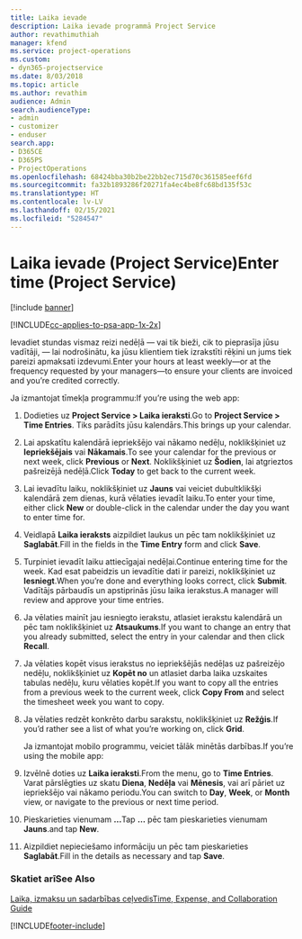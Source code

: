 ```yaml
---
title: Laika ievade
description: Laika ievade programmā Project Service
author: revathimuthiah
manager: kfend
ms.service: project-operations
ms.custom:
- dyn365-projectservice
ms.date: 8/03/2018
ms.topic: article
ms.author: revathim
audience: Admin
search.audienceType:
- admin
- customizer
- enduser
search.app:
- D365CE
- D365PS
- ProjectOperations
ms.openlocfilehash: 68424bba30b2be22bb2ec715d70c361585eef6fd
ms.sourcegitcommit: fa32b1893286f20271fa4ec4be8fc68bd135f53c
ms.translationtype: HT
ms.contentlocale: lv-LV
ms.lasthandoff: 02/15/2021
ms.locfileid: "5284547"
---
```

# <a name="enter-time-project-service"></a><span data-ttu-id="bad6e-103">Laika ievade (Project Service)</span><span class="sxs-lookup"><span data-stu-id="bad6e-103">Enter time (Project Service)</span></span>

[!include [banner](../includes/psa-now-project-operations.md)]

[!INCLUDE[cc-applies-to-psa-app-1x-2x](../includes/cc-applies-to-psa-app-1x-2x.md)]

<span data-ttu-id="bad6e-104">Ievadiet stundas vismaz reizi nedēļā — vai tik bieži, cik to pieprasīja jūsu vadītāji, — lai nodrošinātu, ka jūsu klientiem tiek izrakstīti rēķini un jums tiek pareizi apmaksati izdevumi.</span><span class="sxs-lookup"><span data-stu-id="bad6e-104">Enter your hours at least weekly—or at the frequency requested by your managers—to ensure your clients are invoiced and you’re credited correctly.</span></span>  
  
 <span data-ttu-id="bad6e-105">Ja izmantojat tīmekļa programmu:</span><span class="sxs-lookup"><span data-stu-id="bad6e-105">If you’re using the web app:</span></span>  
  
1. <span data-ttu-id="bad6e-106">Dodieties uz **Project Service > Laika ieraksti**.</span><span class="sxs-lookup"><span data-stu-id="bad6e-106">Go to **Project Service > Time Entries**.</span></span> <span data-ttu-id="bad6e-107">Tiks parādīts jūsu kalendārs.</span><span class="sxs-lookup"><span data-stu-id="bad6e-107">This brings up your calendar.</span></span>  
  
2. <span data-ttu-id="bad6e-108">Lai apskatītu kalendārā iepriekšējo vai nākamo nedēļu, noklikšķiniet uz **Iepriekšējais** vai **Nākamais**.</span><span class="sxs-lookup"><span data-stu-id="bad6e-108">To see your calendar for the previous or next week, click **Previous** or **Next**.</span></span> <span data-ttu-id="bad6e-109">Noklikšķiniet uz **Šodien**, lai atgrieztos pašreizējā nedēļā.</span><span class="sxs-lookup"><span data-stu-id="bad6e-109">Click **Today** to get back to the current week.</span></span>  
  
3. <span data-ttu-id="bad6e-110">Lai ievadītu laiku, noklikšķiniet uz **Jauns** vai veiciet dubultklikšķi kalendārā zem dienas, kurā vēlaties ievadīt laiku.</span><span class="sxs-lookup"><span data-stu-id="bad6e-110">To enter your time, either click **New** or double-click in the calendar under the day you want to enter time for.</span></span>  
  
4. <span data-ttu-id="bad6e-111">Veidlapā **Laika ieraksts** aizpildiet laukus un pēc tam noklikšķiniet uz **Saglabāt**.</span><span class="sxs-lookup"><span data-stu-id="bad6e-111">Fill in the fields in the **Time Entry** form and click **Save**.</span></span>  
  
5. <span data-ttu-id="bad6e-112">Turpiniet ievadīt laiku attiecīgajai nedēļai.</span><span class="sxs-lookup"><span data-stu-id="bad6e-112">Continue entering time for the week.</span></span> <span data-ttu-id="bad6e-113">Kad esat pabeidzis un ievadītie dati ir pareizi, noklikšķiniet uz **Iesniegt**.</span><span class="sxs-lookup"><span data-stu-id="bad6e-113">When you’re done and everything looks correct, click **Submit**.</span></span> <span data-ttu-id="bad6e-114">Vadītājs pārbaudīs un apstiprinās jūsu laika ierakstus.</span><span class="sxs-lookup"><span data-stu-id="bad6e-114">A manager will review and approve your time entries.</span></span>  
  
6. <span data-ttu-id="bad6e-115">Ja vēlaties mainīt jau iesniegto ierakstu, atlasiet ierakstu kalendārā un pēc tam noklikšķiniet uz **Atsaukums**.</span><span class="sxs-lookup"><span data-stu-id="bad6e-115">If you want to change an entry that you already submitted, select the entry in your calendar and then click **Recall**.</span></span>  
  
7. <span data-ttu-id="bad6e-116">Ja vēlaties kopēt visus ierakstus no iepriekšējās nedēļas uz pašreizējo nedēļu, noklikšķiniet uz **Kopēt no** un atlasiet darba laika uzskaites tabulas nedēļu, kuru vēlaties kopēt.</span><span class="sxs-lookup"><span data-stu-id="bad6e-116">If you want to copy all the entries from a previous week to the current week, click **Copy From** and select the timesheet week you want to copy.</span></span>  
  
8. <span data-ttu-id="bad6e-117">Ja vēlaties redzēt konkrēto darbu sarakstu, noklikšķiniet uz **Režģis**.</span><span class="sxs-lookup"><span data-stu-id="bad6e-117">If you’d rather see a list of what you’re working on, click **Grid**.</span></span>  
  
   <span data-ttu-id="bad6e-118">Ja izmantojat mobilo programmu, veiciet tālāk minētās darbības.</span><span class="sxs-lookup"><span data-stu-id="bad6e-118">If you’re using the mobile app:</span></span>  
  
9. <span data-ttu-id="bad6e-119">Izvēlnē doties uz **Laika ieraksti**.</span><span class="sxs-lookup"><span data-stu-id="bad6e-119">From the menu, go to **Time Entries**.</span></span>     <span data-ttu-id="bad6e-120">Varat pārslēgties uz skatu **Diena**, **Nedēļa** vai **Mēnesis**, vai arī pāriet uz iepriekšējo vai nākamo periodu.</span><span class="sxs-lookup"><span data-stu-id="bad6e-120">You can switch to **Day**, **Week**, or **Month** view, or navigate to the previous or next time period.</span></span>  
  
10. <span data-ttu-id="bad6e-121">Pieskarieties vienumam **…**</span><span class="sxs-lookup"><span data-stu-id="bad6e-121">Tap **…**</span></span> <span data-ttu-id="bad6e-122">pēc tam pieskarieties vienumam **Jauns**.</span><span class="sxs-lookup"><span data-stu-id="bad6e-122">and tap **New**.</span></span>  
  
11. <span data-ttu-id="bad6e-123">Aizpildiet nepieciešamo informāciju un pēc tam pieskarieties **Saglabāt**.</span><span class="sxs-lookup"><span data-stu-id="bad6e-123">Fill in the details as necessary and tap **Save**.</span></span>  
  
### <a name="see-also"></a><span data-ttu-id="bad6e-124">Skatiet arī</span><span class="sxs-lookup"><span data-stu-id="bad6e-124">See Also</span></span>  
 [<span data-ttu-id="bad6e-125">Laika, izmaksu un sadarbības ceļvedis</span><span class="sxs-lookup"><span data-stu-id="bad6e-125">Time, Expense, and Collaboration Guide</span></span>](../psa/time-expense-collaboration-guide.md)


[!INCLUDE[footer-include](../includes/footer-banner.md)]